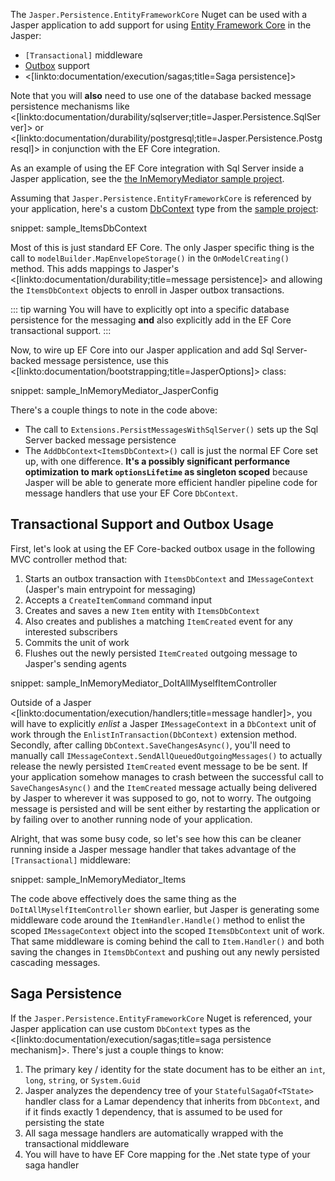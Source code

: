 <!--title:Using Entity Framework Core with Jasper-->

The `Jasper.Persistence.EntityFrameworkCore` Nuget can be used with a Jasper application to add support for
using [Entity Framework Core](https://docs.microsoft.com/en-us/ef/core/) in the Jasper:
 
* `[Transactional]` middleware 
* [Outbox](https://microservices.io/patterns/data/transactional-outbox.html) support
* <[linkto:documentation/execution/sagas;title=Saga persistence]>

Note that you will **also** need
to use one of the database backed message persistence mechanisms like <[linkto:documentation/durability/sqlserver;title=Jasper.Persistence.SqlServer]> or <[linkto:documentation/durability/postgresql;title=Jasper.Persistence.Postgresql]> in conjunction with the EF Core integration.

As an example of using the EF Core integration with Sql Server inside a Jasper application, 
see the [the InMemoryMediator sample project](https://github.com/JasperFx/JasperSamples/tree/master/InMemoryMediator). 

Assuming that `Jasper.Persistence.EntityFrameworkCore` is referenced by your application, here's a custom
[DbContext]() type from the [sample project](https://github.com/JasperFx/JasperSamples/tree/master/InMemoryMediator):

snippet: sample_ItemsDbContext

Most of this is just standard EF Core. The only Jasper specific thing is the call
to `modelBuilder.MapEnvelopeStorage()` in the `OnModelCreating()` method. This adds mappings
to Jasper's <[linkto:documentation/durability;title=message persistence]> and allowing
the `ItemsDbContext` objects to enroll in Jasper outbox transactions.

::: tip warning
You will have to explicitly opt into a specific database persistence for the messaging **and**
also explicitly add in the EF Core transactional support. 
:::

Now, to wire up EF Core into our Jasper application and add Sql Server-backed message persistence, use
this <[linkto:documentation/bootstrapping;title=JasperOptions]> class:

snippet: sample_InMemoryMediator_JasperConfig

There's a couple things to note in the code above:

* The call to `Extensions.PersistMessagesWithSqlServer()` sets up the Sql Server backed message persistence
* The `AddDbContext<ItemsDbContext>()` call is just the normal EF Core set up, with one difference. **It's
  a possibly significant performance optimization to mark `optionsLifetime` as singleton scoped** because 
  Jasper will be able to generate more efficient handler pipeline code for message handlers that use
  your EF Core `DbContext`.
  
## Transactional Support and Outbox Usage

First, let's look at using the EF Core-backed outbox usage in the following MVC controller method that:

1. Starts an outbox transaction with `ItemsDbContext` and `IMessageContext` (Jasper's main entrypoint for messaging)
1. Accepts a `CreateItemCommand` command input
1. Creates and saves a new `Item` entity with `ItemsDbContext`
1. Also creates and publishes a matching `ItemCreated` event for any interested subscribers
1. Commits the unit of work
1. Flushes out the newly persisted `ItemCreated` outgoing message to Jasper's sending agents

snippet: sample_InMemoryMediator_DoItAllMyselfItemController

Outside of a Jasper <[linkto:documentation/execution/handlers;title=message handler]>, you will have to explicitly
*enlist* a Jasper `IMessageContext` in a `DbContext` unit of work through the `EnlistInTransaction(DbContext)`
extension method. Secondly, after calling `DbContext.SaveChangesAsync()`, you'll need to manually call
`IMessageContext.SendAllQueuedOutgoingMessages()` to actually release the newly persisted `ItemCreated`
event message to be be sent. If your application somehow manages to crash between the successful call
to `SaveChangesAsync()` and the `ItemCreated` message actually being delivered by Jasper to wherever it
was supposed to go, not to worry. The outgoing message is persisted and will be sent either by restarting
the application or by failing over to another running node of your application.

Alright, that was some busy code, so let's see how this can be cleaner running inside a Jasper message
handler that takes advantage of the `[Transactional]` middleware:

snippet: sample_InMemoryMediator_Items

The code above effectively does the same thing as the `DoItAllMyselfItemController` shown earlier, 
but Jasper is generating some middleware code around the `ItemHandler.Handle()` method to enlist
the scoped `IMessageContext` object into the scoped `ItemsDbContext` unit of work. That same middleware is
coming behind the call to `Item.Handler()` and both saving the changes in `ItemsDbContext` and pushing out
any newly persisted cascading messages. 




## Saga Persistence

If the `Jasper.Persistence.EntityFrameworkCore` Nuget is referenced, your Jasper application can use custom `DbContext` types
as the <[linkto:documentation/execution/sagas;title=saga persistence mechanism]>. There's just a couple things to know:

1. The primary key / identity for the state document has to be either an `int`, `long`, `string`, or `System.Guid`
1. Jasper analyzes the dependency tree of your `StatefulSagaOf<TState>` handler class for a Lamar dependency that inherits
   from `DbContext`, and if it finds exactly 1 dependency, that is assumed to be used for persisting the state
1. All saga message handlers are automatically wrapped with the transactional middleware
1. You will have to have EF Core mapping for the .Net state type of your saga handler
